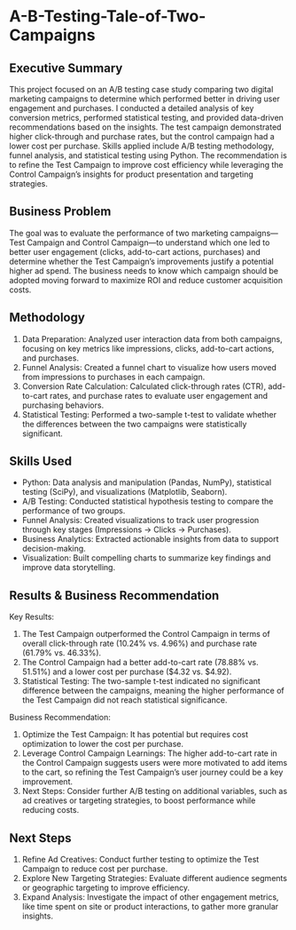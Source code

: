 # A-B-Testing-Tale-of-Two-Campaigns

## Executive Summary

This project focused on an A/B testing case study comparing two digital marketing campaigns to determine which performed better in driving user engagement and purchases. I conducted a detailed analysis of key conversion metrics, performed statistical testing, and provided data-driven recommendations based on the insights. The test campaign demonstrated higher click-through and purchase rates, but the control campaign had a lower cost per purchase. Skills applied include A/B testing methodology, funnel analysis, and statistical testing using Python. The recommendation is to refine the Test Campaign to improve cost efficiency while leveraging the Control Campaign’s insights for product presentation and targeting strategies.

## Business Problem

The goal was to evaluate the performance of two marketing campaigns—Test Campaign and Control Campaign—to understand which one led to better user engagement (clicks, add-to-cart actions, purchases) and determine whether the Test Campaign’s improvements justify a potential higher ad spend. The business needs to know which campaign should be adopted moving forward to maximize ROI and reduce customer acquisition costs.

## Methodology

1. Data Preparation: Analyzed user interaction data from both campaigns, focusing on key metrics like impressions, clicks, add-to-cart actions, and purchases.
2. Funnel Analysis: Created a funnel chart to visualize how users moved from impressions to purchases in each campaign.
3. Conversion Rate Calculation: Calculated click-through rates (CTR), add-to-cart rates, and purchase rates to evaluate user engagement and purchasing behaviors.
4. Statistical Testing: Performed a two-sample t-test to validate whether the differences between the two campaigns were statistically significant.

## Skills Used

- Python: Data analysis and manipulation (Pandas, NumPy), statistical testing (SciPy), and visualizations (Matplotlib, Seaborn).
- A/B Testing: Conducted statistical hypothesis testing to compare the performance of two groups.
- Funnel Analysis: Created visualizations to track user progression through key stages (Impressions → Clicks → Purchases).
- Business Analytics: Extracted actionable insights from data to support decision-making.
- Visualization: Built compelling charts to summarize key findings and improve data storytelling.

## Results & Business Recommendation

Key Results:
1. The Test Campaign outperformed the Control Campaign in terms of overall click-through rate (10.24% vs. 4.96%) and purchase rate (61.79% vs. 46.33%).
2. The Control Campaign had a better add-to-cart rate (78.88% vs. 51.51%) and a lower cost per purchase ($4.32 vs. $4.92).
3. Statistical Testing: The two-sample t-test indicated no significant difference between the campaigns, meaning the higher performance of the Test Campaign did not reach statistical significance.

Business Recommendation:
1. Optimize the Test Campaign: It has potential but requires cost optimization to lower the cost per purchase.
2. Leverage Control Campaign Learnings: The higher add-to-cart rate in the Control Campaign suggests users were more motivated to add items to the cart, so refining the Test Campaign’s user journey could be a key improvement.
3. Next Steps: Consider further A/B testing on additional variables, such as ad creatives or targeting strategies, to boost performance while reducing costs.
   
## Next Steps

1. Refine Ad Creatives: Conduct further testing to optimize the Test Campaign to reduce cost per purchase.
2. Explore New Targeting Strategies: Evaluate different audience segments or geographic targeting to improve efficiency.
3. Expand Analysis: Investigate the impact of other engagement metrics, like time spent on site or product interactions, to gather more granular insights.
   
